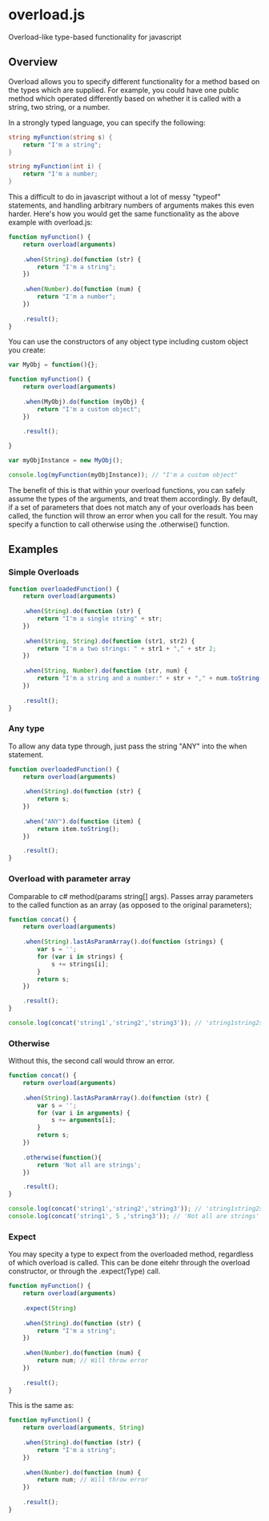# overload.js
Overload-like type-based functionality for javascript

## Overview
Overload allows you to specify different functionality for a method based on the types which are supplied. For example, you could have one public method which operated differently based on whether it is called with a string, two string, or a number.

In a strongly typed language, you can specify the following:
```csharp
string myFunction(string s) {
    return "I'm a string";
}

string myFunction(int i) {
    return "I'm a number;
}
```

This a difficult to do in javascript without a lot of messy "typeof" statements, and handling arbitrary numbers of arguments makes this even harder. Here's how you would get the same functionality as the above example with overload.js:

```javascript
function myFunction() {
    return overload(arguments)
    
    .when(String).do(function (str) {
        return "I'm a string";
    })
    
    .when(Number).do(function (num) {
        return "I'm a number";
    })
    
    .result();
}
```

You can use the constructors of any object type including custom object you create:

```javascript
var MyObj = function(){};

function myFunction() {
    return overload(arguments)
    
    .when(MyObj).do(function (myObj) {
        return "I'm a custom object";
    })
    
    .result();

}

var myObjInstance = new MyObj();

console.log(myFunction(myObjInstance)); // "I'm a custom object"
```

The benefit of this is that within your overload functions, you can safely assume the types of the arguments, and treat them accordingly.
By default, if a set of parameters that does not match any of your overloads has been called, the function will throw an error when you call for the result. You may specify a function to call otherwise using the .otherwise() function.

## Examples
### Simple Overloads
```javascript
function overloadedFunction() {
    return overload(arguments)
    
    .when(String).do(function (str) {
        return "I'm a single string" + str;
    })
    
    .when(String, String).do(function (str1, str2) {
        return "I'm a two strings: " + str1 + "," + str 2;
    })
    
    .when(String, Number).do(function (str, num) {
        return "I'm a string and a number:" + str + "," + num.toString();
    })
    
    .result();
}
```
### Any type
To allow any data type through, just pass the string "ANY" into the when statement.
```javascript
function overloadedFunction() {
    return overload(arguments)
    
    .when(String).do(function (str) {
        return s;
    })
    
    .when("ANY").do(function (item) {
        return item.toString();
    })

    .result();
}
```

### Overload with parameter array
Comparable to c# method(params string[] args). Passes array parameters to the called function as an array (as opposed to the original parameters);
```javascript
function concat() {
    return overload(arguments)
    
    .when(String).lastAsParamArray().do(function (strings) {
        var s = '';
        for (var i in strings) {
            s += strings[i];
        }
        return s;
    })

    .result();
}

console.log(concat('string1','string2','string3')); // 'string1string2string3'
```

### Otherwise

Without this, the second call would throw an error. 

```javascript
function concat() {
    return overload(arguments)
    
    .when(String).lastAsParamArray().do(function (str) {
        var s = '';
        for (var i in arguments) {
            s += arguments[i];
        }
        return s;
    })
    
    .otherwise(function(){
        return 'Not all are strings';
    })

    .result();
}

console.log(concat('string1','string2','string3')); // 'string1string2string3'
console.log(concat('string1', 5 ,'string3')); // 'Not all are strings'
```

### Expect

You may specity a type to expect from the overloaded method, regardless of which overload is called. This can be done eitehr through the overload constructor, or through the .expect(Type) call.


```javascript
function myFunction() {
    return overload(arguments)
    
    .expect(String)
    
    .when(String).do(function (str) {
        return "I'm a string";
    })
    
    .when(Number).do(function (num) {
        return num; // Will throw error
    })
    
    .result();
}
```

This is the same as:

```javascript
function myFunction() {
    return overload(arguments, String)
    
    .when(String).do(function (str) {
        return "I'm a string";
    })
    
    .when(Number).do(function (num) {
        return num; // Will throw error
    })
    
    .result();
}
```